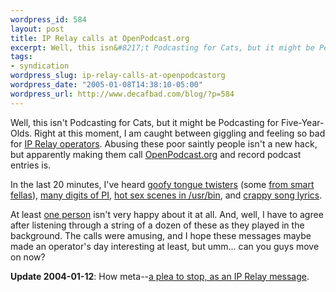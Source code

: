 ```yaml
--- 
wordpress_id: 584
layout: post
title: IP Relay calls at OpenPodcast.org
excerpt: Well, this isn&#8217;t Podcasting for Cats, but it might be Podcasting for Five-Year-Olds.
tags: 
- syndication
wordpress_slug: ip-relay-calls-at-openpodcastorg
wordpress_date: "2005-01-08T14:38:10-05:00"
wordpress_url: http://www.decafbad.com/blog/?p=584
---
```

Well, this isn't Podcasting for Cats, but it might be Podcasting for Five-Year-Olds.  Right at this moment, I am caught between giggling and feeling so bad for [IP Relay operators][iprelay].  Abusing these poor saintly people isn't a new hack, but apparently making them call [OpenPodcast.org][openpodcast] and record podcast entries is.  

In the last 20 minutes, I've heard [goofy tongue twisters][op540] (some [from smart fellas][op528]), [many digits of PI][op522], [hot sex scenes in /usr/bin][op517], and [crappy song lyrics][op532].

At least [one person][guy] isn't very happy about it at all.  And, well, I have to agree after listening through a string of a dozen of these as they played in the background.  The calls were amusing, and I hope these messages maybe made an operator's day interesting at least, but umm...  can you guys move on now?

**Update 2004-01-12**:  How meta--[a plea to stop, as an IP Relay message](http://openpodcast.org.nyud.net:8090/media/2005/1/12/openpodcast_611.mp3).

[op532]: http://openpodcast.org.nyud.net:8090/media/2005/1/8/openpodcast_532.mp3
[op517]: http://openpodcast.org.nyud.net:8090/media/2005/1/8/openpodcast_517.mp3
[op522]: http://openpodcast.org.nyud.net:8090/media/2005/1/8/openpodcast_522.mp3
[op528]: http://openpodcast.org.nyud.net:8090/media/2005/1/8/openpodcast_528.mp3
[op540]: http://openpodcast.org.nyud.net:8090/media/2005/1/8/openpodcast_540.mp3
[guy]: http://openpodcast.org.nyud.net:8090/media/2005/1/8/openpodcast_534.mp3
[openpodcast]: http://www.openpodcast.org/archive/
[iprelay]: http://george.hotelling.net/90percent/geekery/ip_relay_calls.php
